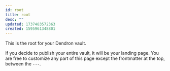```yaml
---
id: root
title: root
desc: ""
updated: 1737483572363
created: 1595961348801
---
```


This is the root for your Dendron vault.

If you decide to publish your entire vault, it will be your landing page. You are free to customize any part of this page except the frontmatter at the top, between the `---`.
